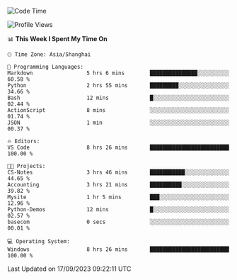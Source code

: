 <!--START_SECTION:waka-->
![Code Time](http://img.shields.io/badge/Code%20Time-1%2C251%20hrs%2019%20mins-blue)

![Profile Views](http://img.shields.io/badge/Profile%20Views-0-blue)

📊 **This Week I Spent My Time On** 

```text
🕑︎ Time Zone: Asia/Shanghai

💬 Programming Languages: 
Markdown                 5 hrs 6 mins        ███████████████░░░░░░░░░░   60.58 % 
Python                   2 hrs 55 mins       █████████░░░░░░░░░░░░░░░░   34.66 % 
Bash                     12 mins             █░░░░░░░░░░░░░░░░░░░░░░░░   02.44 % 
ActionScript             8 mins              ░░░░░░░░░░░░░░░░░░░░░░░░░   01.74 % 
JSON                     1 min               ░░░░░░░░░░░░░░░░░░░░░░░░░   00.37 % 

🔥 Editors: 
VS Code                  8 hrs 26 mins       █████████████████████████   100.00 % 

🐱‍💻 Projects: 
CS-Notes                 3 hrs 46 mins       ███████████░░░░░░░░░░░░░░   44.65 % 
Accounting               3 hrs 21 mins       ██████████░░░░░░░░░░░░░░░   39.82 % 
Mysite                   1 hr 5 mins         ███░░░░░░░░░░░░░░░░░░░░░░   12.96 % 
Python-Demos             12 mins             █░░░░░░░░░░░░░░░░░░░░░░░░   02.57 % 
basecom                  0 secs              ░░░░░░░░░░░░░░░░░░░░░░░░░   00.01 % 

💻 Operating System: 
Windows                  8 hrs 26 mins       █████████████████████████   100.00 % 
```


 Last Updated on 17/09/2023 09:22:11 UTC
<!--END_SECTION:waka-->